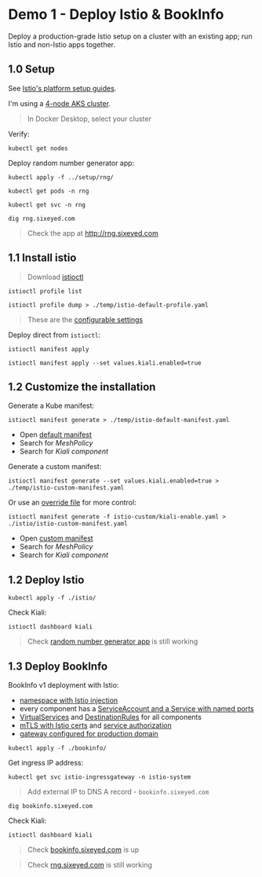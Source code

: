 # Demo 1 - Deploy Istio & BookInfo

Deploy a production-grade Istio setup on a cluster with an existing app; run Istio and non-Istio apps together.

## 1.0 Setup

See [Istio's platform setup guides](https://istio.io/docs/setup/platform-setup/).

I'm using a [4-node AKS cluster](create-aks-cluster.md).

> In Docker Desktop, select your cluster

Verify:

```
kubectl get nodes
```

Deploy random number generator app:

```
kubectl apply -f ../setup/rng/

kubectl get pods -n rng

kubectl get svc -n rng

dig rng.sixeyed.com
```

> Check the app at http://rng.sixeyed.com

## 1.1 Install istio

> Download [istioctl](https://github.com/istio/istio/releases)

```
istioctl profile list

istioctl profile dump > ./temp/istio-default-profile.yaml
```

> These are the [configurable settings](https://istio.io/docs/reference/config/istio.operator.v1alpha12.pb/)

Deploy direct from `istioctl`:

```
istioctl manifest apply

istioctl manifest apply --set values.kiali.enabled=true
```

## 1.2 Customize the installation

Generate a Kube manifest:

```
istioctl manifest generate > ./temp/istio-default-manifest.yaml
```

- Open [default manifest](./temp/istio-default-manifest.yaml)
- Search for _MeshPolicy_
- Search for _Kiali component_

Generate a custom manifest:

```
istioctl manifest generate --set values.kiali.enabled=true > ./temp/istio-custom-manifest.yaml
```

Or use an [override file](./istio-custom/kiali-enable.yaml) for more control:

```
istioctl manifest generate -f istio-custom/kiali-enable.yaml > ./istio/istio-custom-manifest.yaml
```

- Open [custom manifest](./istio/istio-custom-manifest.yaml)
- Search for _MeshPolicy_
- Search for _Kiali component_

## 1.2 Deploy Istio

```
kubectl apply -f ./istio/
```

Check Kiali:

```
istioctl dashboard kiali
```

> Check [random number generator app](http://rng.sixeyed.com) is still working

## 1.3 Deploy BookInfo

BookInfo v1 deployment with Istio:

- [namespace with Istio injection](./bookinfo/01_bookinfo-ns.yaml)
- every component has a [ServiceAccount and a Service with named ports](./bookinfo/05_bookinfo-v1.yaml)
- [VirtualServices](./bookinfo/06_virtualservices.yaml) and [DestinationRules](./bookinfo/04_destinationrules.yaml) for all components
- [mTLS with Istio certs](./bookinfo/02_authn.yaml) and [service authorization](./bookinfo/03_authz.yaml)
- [gateway configured for production domain](./bookinfo/07_bookinfo-gateway.yaml)

```
kubectl apply -f ./bookinfo/
```

Get ingress IP address:

```
kubectl get svc istio-ingressgateway -n istio-system
```

> Add external IP to DNS A record - `bookinfo.sixeyed.com`

```
dig bookinfo.sixeyed.com
```

Check Kiali:

```
istioctl dashboard kiali
```

> Check [bookinfo.sixeyed.com](http://bookinfo.sixeyed.com) is up

> Check [rng.sixeyed.com](http://rng.sixeyed.com) is still working
